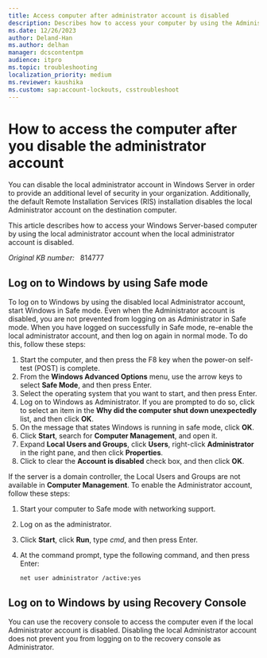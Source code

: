 ```yaml
---
title: Access computer after administrator account is disabled
description: Describes how to access your computer by using the Administrator account after you disable the local Administrator account.
ms.date: 12/26/2023
author: Deland-Han
ms.author: delhan
manager: dcscontentpm
audience: itpro
ms.topic: troubleshooting
localization_priority: medium
ms.reviewer: kaushika
ms.custom: sap:account-lockouts, csstroubleshoot
---
```

# How to access the computer after you disable the administrator account

You can disable the local administrator account in Windows Server in order to provide an additional level of security in your organization. Additionally, the default Remote Installation Services (RIS) installation disables the local Administrator account on the destination computer.

This article describes how to access your Windows Server-based computer by using the local administrator account when the local administrator account is disabled.

_Original KB number:_ &nbsp; 814777

## Log on to Windows by using Safe mode

To log on to Windows by using the disabled local Administrator account, start Windows in Safe mode. Even when the Administrator account is disabled, you are not prevented from logging on as Administrator in Safe mode. When you have logged on successfully in Safe mode, re-enable the local administrator account, and then log on again in normal mode. To do this, follow these steps:

1. Start the computer, and then press the F8 key when the power-on self-test (POST) is complete.
2. From the **Windows Advanced Options** menu, use the arrow keys to select **Safe Mode**, and then press Enter.
3. Select the operating system that you want to start, and then press Enter.
4. Log on to Windows as Administrator. If you are prompted to do so, click to select an item in the **Why did the computer shut down unexpectedly** list, and then click **OK**.
5. On the message that states Windows is running in safe mode, click **OK**.
6. Click **Start**, search for **Computer Management**, and open it.
7. Expand **Local Users and Groups**, click **Users**, right-click **Administrator** in the right pane, and then click **Properties**.
8. Click to clear the **Account is disabled** check box, and then click **OK**.

If the server is a domain controller, the Local Users and Groups are not available in **Computer Management**. To enable the Administrator account, follow these steps:

1. Start your computer to Safe mode with networking support.
2. Log on as the administrator.
3. Click **Start**, click **Run**, type *cmd*, and then press Enter.
4. At the command prompt, type the following command, and then press Enter:

    ```console
    net user administrator /active:yes
    ```

## Log on to Windows by using Recovery Console

You can use the recovery console to access the computer even if the local Administrator account is disabled. Disabling the local Administrator account does not prevent you from logging on to the recovery console as Administrator.

